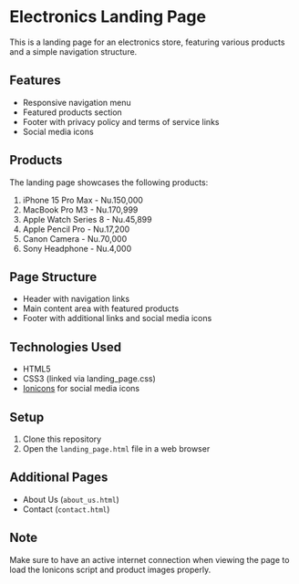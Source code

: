 # Electronics Landing Page

This is a landing page for an electronics store, featuring various products and a simple navigation structure.

## Features

- Responsive navigation menu
- Featured products section
- Footer with privacy policy and terms of service links
- Social media icons

## Products

The landing page showcases the following products:

1. iPhone 15 Pro Max - Nu.150,000
2. MacBook Pro M3 - Nu.170,999
3. Apple Watch Series 8 - Nu.45,899
4. Apple Pencil Pro - Nu.17,200
5. Canon Camera - Nu.70,000
6. Sony Headphone - Nu.4,000

## Page Structure

- Header with navigation links
- Main content area with featured products
- Footer with additional links and social media icons

## Technologies Used

- HTML5
- CSS3 (linked via landing_page.css)
- [Ionicons](https://ionicons.com/) for social media icons

## Setup

1. Clone this repository
2. Open the `landing_page.html` file in a web browser

## Additional Pages

- About Us (`about_us.html`)
- Contact (`contact.html`)

## Note

Make sure to have an active internet connection when viewing the page to load the Ionicons script and product images properly.